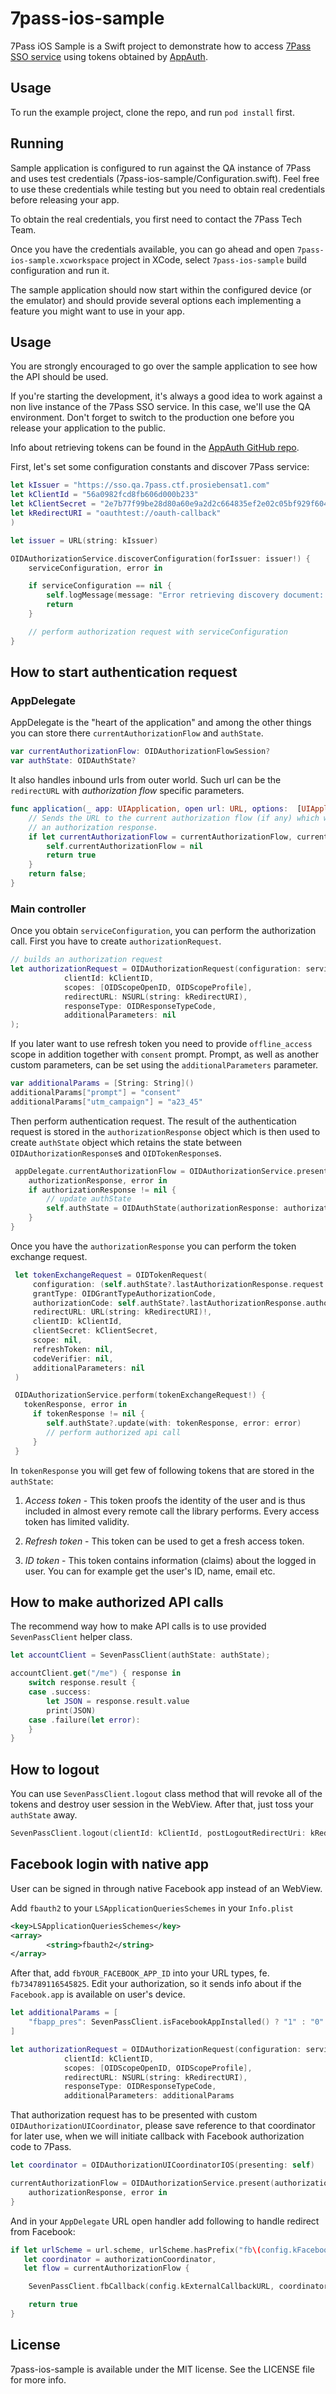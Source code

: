 # 7pass-ios-sample

7Pass iOS Sample is a Swift project to demonstrate how to access
[7Pass SSO service](https://7pass.de) using tokens obtained by [AppAuth](https://github.com/openid/AppAuth-iOS).

## Usage

To run the example project, clone the repo, and run `pod install` first.

## Running

Sample application is configured to run against the QA instance of 7Pass and
uses test credentials (7pass-ios-sample/Configuration.swift). Feel free to use
these credentials while testing but you need to obtain real credentials before
releasing your app.

To obtain the real credentials, you first need to contact the 7Pass
Tech Team.

Once you have the credentials available, you can go ahead and open
`7pass-ios-sample.xcworkspace` project in XCode, select `7pass-ios-sample` build
configuration and run it.

The sample application should now start within the configured device
(or the emulator) and should provide several options each implementing a
feature you might want to use in your app.

## Usage

You are strongly encouraged to go over the sample application to see
how the API should be used.

If you're starting the development, it's always a good idea to work
against a non live instance of the 7Pass SSO service. In this case,
we'll use the QA environment. Don't forget to switch to the production
one before you release your application to the public.

Info about retrieving tokens can be found in the [AppAuth GitHub repo](https://github.com/openid/AppAuth-iOS).

First, let's set some configuration constants and discover 7Pass service:

```swift
let kIssuer = "https://sso.qa.7pass.ctf.prosiebensat1.com"
let kClientId = "56a0982fcd8fb606d000b233"
let kClientSecret = "2e7b77f99be28d80a60e9a2d2c664835ef2e02c05bf929f60450c87c15a59992"
let kRedirectURI = "oauthtest://oauth-callback"
)

let issuer = URL(string: kIssuer)

OIDAuthorizationService.discoverConfiguration(forIssuer: issuer!) {
    serviceConfiguration, error in

    if serviceConfiguration == nil {
        self.logMessage(message: "Error retrieving discovery document: \(error?.localizedDescription)")
        return
    }

    // perform authorization request with serviceConfiguration
}
```

## How to start authentication request

### AppDelegate

AppDelegate is the "heart of the application" and among the other things you can
store there `currentAuthorizationFlow` and `authState`.

```swift
var currentAuthorizationFlow: OIDAuthorizationFlowSession?
var authState: OIDAuthState?
```

It also handles inbound urls from outer world. Such url can be the `redirectURL` with _authorization flow_ specific parameters.

```swift
func application(_ app: UIApplication, open url: URL, options:  [UIApplicationOpenURLOptionsKey : Any]) -> Bool {
    // Sends the URL to the current authorization flow (if any) which will process it if it relates to
    // an authorization response.
    if let currentAuthorizationFlow = currentAuthorizationFlow, currentAuthorizationFlow.resumeAuthorizationFlow(with: url) {
        self.currentAuthorizationFlow = nil
        return true
    }
    return false;
}
```

### Main controller
Once you obtain `serviceConfiguration`, you can perform the authorization call. First you
have to create `authorizationRequest`.

```swift
// builds an authorization request
let authorizationRequest = OIDAuthorizationRequest(configuration: serviceConfiguration!,
            clientId: kClientID,
            scopes: [OIDScopeOpenID, OIDScopeProfile],
            redirectURL: NSURL(string: kRedirectURI),
            responseType: OIDResponseTypeCode,
            additionalParameters: nil
);
```

If you later want to use refresh token you need to provide `offline_access` scope in addition together
with `consent` prompt. Prompt, as well as another custom parameters, can be set using the `additionalParameters`
parameter.

```swift
var additionalParams = [String: String]()
additionalParams["prompt"] = "consent"
additionalParams["utm_campaign"] = "a23_45"
```

Then perform authentication request. The result of the authentication request is stored in the `authorizationResponse` object
which is then used to create `authState` object which retains the state between `OIDAuthorizationResponse`s and `OIDTokenResponse`s.

```swift
 appDelegate.currentAuthorizationFlow = OIDAuthorizationService.present(authorizationRequest, presenting: self) {
    authorizationResponse, error in
    if authorizationResponse != nil {
        // update authState
        self.authState = OIDAuthState(authorizationResponse: authorizationResponse!)
    }
}
```

Once you have the `authorizationResponse` you can perform the token exchange request.

```swift
 let tokenExchangeRequest = OIDTokenRequest(
     configuration: (self.authState?.lastAuthorizationResponse.request.configuration)!,
     grantType: OIDGrantTypeAuthorizationCode,
     authorizationCode: self.authState?.lastAuthorizationResponse.authorizationCode,
     redirectURL: URL(string: kRedirectURI)!,
     clientID: kClientId,
     clientSecret: kClientSecret,
     scope: nil,
     refreshToken: nil,
     codeVerifier: nil,
     additionalParameters: nil
 )

 OIDAuthorizationService.perform(tokenExchangeRequest!) {
   tokenResponse, error in
     if tokenResponse != nil {
        self.authState?.update(with: tokenResponse, error: error)
        // perform authorized api call
     }
 }
```

In `tokenResponse` you will get few of following tokens that are stored in the
`authState`:

1. *Access token* - This token proofs the identity of the user and is
thus included in almost every remote call the library performs. Every access
token has limited validity.

2. *Refresh token* - This token can be used to get a fresh access token.

3. *ID token* - This token contains information (claims) about the
logged in user. You can for example get the user's ID, name, email
etc.

## How to make authorized API calls

The recommend way how to make API calls is to use provided `SevenPassClient`
helper class.

```swift
let accountClient = SevenPassClient(authState: authState);

accountClient.get("/me") { response in
    switch response.result {
    case .success:
        let JSON = response.result.value
        print(JSON)
    case .failure(let error):
    }
}
```

## How to logout

You can use `SevenPassClient.logout` class method that will revoke all of the tokens
and destroy user session in the WebView. After that, just toss your `authState` away.

```swift
SevenPassClient.logout(clientId: kClientId, postLogoutRedirectUri: kRedirectURI, presenting: self, authState: authState)
```

## Facebook login with native app

User can be signed in through native Facebook app instead of an WebView.

Add `fbauth2` to your `LSApplicationQueriesSchemes` in your `Info.plist`
```xml
<key>LSApplicationQueriesSchemes</key>
<array>
        <string>fbauth2</string>
</array>
```

After that, add `fbYOUR_FACEBOOK_APP_ID` into your URL types, fe. `fb734789116545825`.
Edit your authorization, so it sends info about if the `Facebook.app` is available
on user's device.

```swift
let additionalParams = [
    "fbapp_pres": SevenPassClient.isFacebookAppInstalled() ? "1" : "0"
]

let authorizationRequest = OIDAuthorizationRequest(configuration: serviceConfiguration!,
            clientId: kClientID,
            scopes: [OIDScopeOpenID, OIDScopeProfile],
            redirectURL: NSURL(string: kRedirectURI),
            responseType: OIDResponseTypeCode,
            additionalParameters: additionalParams
```

That authorization request has to be presented with custom `OIDAuthorizationUICoordinator`,
please save reference to that coordinator for later use, when we will initiate callback
with Facebook authorization code to 7Pass.

```swift
let coordinator = OIDAuthorizationUICoordinatorIOS(presenting: self)

currentAuthorizationFlow = OIDAuthorizationService.present(authorizationRequest, uiCoordinator: coordinator) {
    authorizationResponse, error in
}
```

And in your `AppDelegate` URL open handler add following to handle redirect from Facebook:

```swift
if let urlScheme = url.scheme, urlScheme.hasPrefix("fb\(config.kFacebookAppId)"),
   let coordinator = authorizationCoordinator,
   let flow = currentAuthorizationFlow {

    SevenPassClient.fbCallback(config.kExternalCallbackURL, coordinator: coordinator, flow: flow, url: url)

    return true
}
```

## License

7pass-ios-sample is available under the MIT license. See the LICENSE file for more info.
